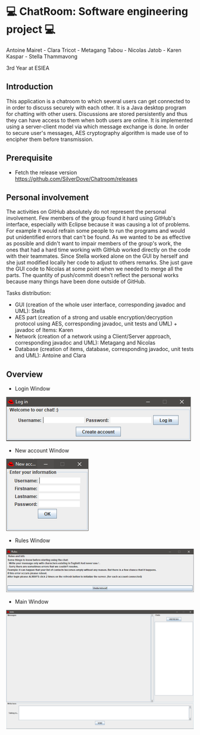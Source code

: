 # 💻 ChatRoom: Software engineering project 💻
Antoine Mairet - Clara Tricot - Metagang Tabou - Nicolas Jatob - Karen Kaspar - Stella Thammavong

3rd Year at ESIEA

## Introduction


This application is a chatroom to which several users can get connected to in order to discuss securely with each other. It is a Java desktop program for chatting with other users. Discussions are stored persistently and thus they can have access to them when both users are online. It is implemented using a server-client model via which message exchange is done. In order to secure user's messages, AES cryptography algorithm is made use of to encipher them before transmission.

## Prerequisite

* Fetch the release version https://github.com/SilverDove/Chatroom/releases

## Personal involvement

The activities on GitHub absolutely do not represent the personal involvement. Few members of the group found it hard using GitHub's interface, especially with Eclipse because it was causing a lot of problems. For example it would refrain some people to run the programs and would put unidentified errors that can't be found. As we wanted to be as effective as possible and didn't want to impair members of the group's work, the ones that had a hard time working with GitHub worked directly on the code with their teammates. Since Stella worked alone on the GUI by herself and she just modified locally her code to adjust to others remarks. She just gave the GUI code to Nicolas at some point when we needed to merge all the parts. The quantity of push/commit doesn't reflect the personal works because many things have been done outside of GitHub.

Tasks distribution:

- GUI (creation of the whole user interface, corresponding javadoc and UML): Stella
- AES part (creation of a strong and usable encryption/decryption protocol using AES, corresponding javadoc, unit tests and UML) + javadoc of Items: Karen
- Network (creation of a network using a Client/Server approach, corresponding javadoc and UML): Metagang and Nicolas
-  Database (creation of items, database, corresponding javadoc, unit tests and UML): Antoine and Clara


## Overview

* Login Window 

![alt text](https://github.com/SilverDove/Chatroom/blob/master/ImageScreen/logInScreen.png?raw=true)

* New account Window

![alt text](https://github.com/SilverDove/Chatroom/blob/master/ImageScreen/newAccountScreen.png?raw=true)

* Rules Window

![alt text](https://github.com/SilverDove/Chatroom/blob/master/ImageScreen/rulesScreen.png?raw=true)

* Main Window

![alt text](https://github.com/SilverDove/Chatroom/blob/master/ImageScreen/mainScreen.png?raw=true)
